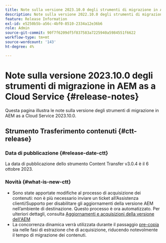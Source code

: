 ```yaml
---
title: Note sulla versione 2023.10.0 degli strumenti di migrazione in AEM as a Cloud Service
description: Note sulla versione 2022.10.0 degli strumenti di migrazione in AEM as a Cloud Service
feature: Release Information
exl-id: e5250b5b-a56c-4bf0-8510-2334a12e36b6
role: Admin
source-git-commit: 90f7f6209df5f837583a7225940a5984551f6622
workflow-type: tm+mt
source-wordcount: '143'
ht-degree: 4%

---
```


# Note sulla versione 2023.10.0 degli strumenti di migrazione in AEM as a Cloud Service {#release-notes}

Questa pagina illustra le note sulla versione degli strumenti di migrazione in AEM as a Cloud Service 2023.10.0.

## Strumento Trasferimento contenuti {#ctt-release}

### Data di pubblicazione {#release-date-ctt}

La data di pubblicazione dello strumento Content Transfer v3.0.4 è il 6 ottobre 2023.

### Novità {#what-is-new-ctt}

* Sono state apportate modifiche al processo di acquisizione dei contenuti: non è più necessario inviare un ticket all’Assistenza clienti/Supporto per disabilitare gli aggiornamenti della versione AEM nell’ambiente di destinazione. Questo processo è ora automatizzato. Per ulteriori dettagli, consulta [Aggiornamenti e acquisizioni della versione dell&#39;AEM](/help/journey-migration/content-transfer-tool/using-content-transfer-tool/ingesting-content.md#aem-version-updates-and-ingestions)
* La concorrenza dinamica verrà utilizzata durante il passaggio [pre-copia](/help/journey-migration/content-transfer-tool/using-content-transfer-tool/handling-large-content-repositories.md) sia nelle fasi di estrazione che di acquisizione, riducendo notevolmente il tempo di migrazione dei contenuti.
